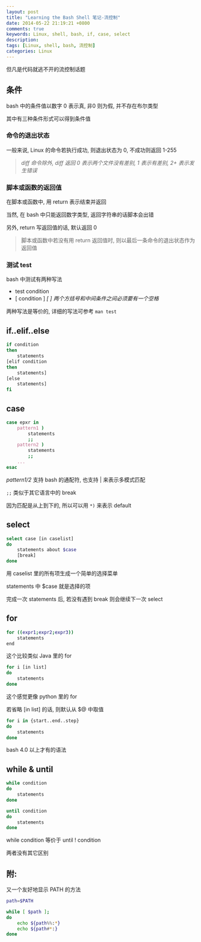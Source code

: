 ```yaml
---
layout: post
title: "Learning the Bash Shell 笔记-流控制"
date: 2014-05-22 21:19:21 +0800
comments: true
keywords: Linux, shell, bash, if, case, select
description: 
tags: [Linux, shell, bash, 流控制]
categories: Linux
---
```


但凡是代码就逃不开的流控制话题
<!--more-->

## 条件

bash 中的条件值以数字 0 表示真, 非0 则为假, 并不存在布尔类型

其中有三种条件形式可以得到条件值

### 命令的退出状态
一般来说, Linux 的命令若执行成功, 则退出状态为 0, 不成功则返回 1-255

> *diff 命令除外, diff 返回 0 表示两个文件没有差别, 1 表示有差别, 2+
> 表示发生错误*

### 脚本或函数的返回值

在脚本或函数中, 用 return 表示结束并返回

当然, 在 bash 中只能返回数字类型, 返回字符串的话脚本会出错

另外, return 写返回值的话, 默认返回 0

> 脚本或函数中若没有用 return 返回值时, 则以最后一条命令的退出状态作为返回值

### 测试 test

bash 中测试有两种写法

* test condition
* [ condition ] *[ ] 两个方括号和中间条件之间必须要有一个空格*

两种写法是等价的, 详细的写法可参考 `man test`

## if..elif..else

```bash
if condition
then
	statements
[elif condition
then
	statements]
[else
	statements]
fi
```

## case

```bash
case epxr in
	pattern1 )
		statements
		;;
	pattern2 )
		statements
		;;
	...
esac
```
*pattern1/2* 支持 bash 的通配符, 也支持 | 来表示多模式匹配

`;;` 类似于其它语言中的 break

因为匹配是从上到下的, 所以可以用 `*)` 来表示 default

## select

```bash
select case [in caselist]
do
	statements about $case
	[break]
done
```

用 caselist 里的所有项生成一个简单的选择菜单

statements 中 $case 就是选择的项

完成一次 statements 后, 若没有遇到 break 则会继续下一次 select

## for

```bash
for ((expr1;expr2;expr3))
	statements
end
```

这个比较类似 Java 里的 for

```bash
for i [in list]
do
	statements
done
```

这个感觉更像 python 里的 for

若省略 [in list] 的话, 则默认从 $@ 中取值

```bash
for i in {start..end..step}
do
	statements
done
```
bash 4.0 以上才有的语法

## while & until

```bash
while condition
do
	statements
done
```

```bash
until condition
do
	statements
done
```

while condition 等价于 until ! condition

两者没有其它区别

## 附:
又一个友好地显示 PATH 的方法

```bash showpath.sh
path=$PATH

while [ $path ];
do
	echo ${path%%:*}
	echo ${path#*:}
done
```
